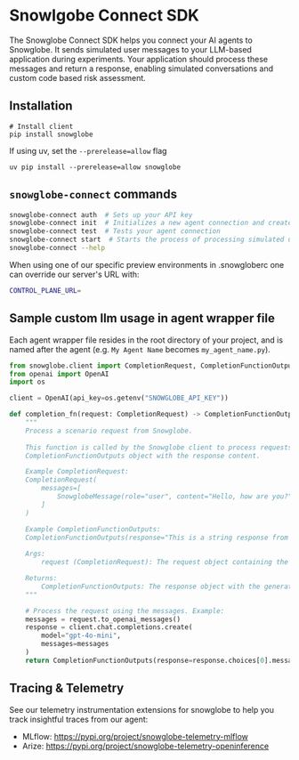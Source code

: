 # Snowlgobe Connect SDK

The Snowglobe Connect SDK helps you connect your AI agents to Snowglobe. It sends simulated user messages to your LLM-based application during experiments. Your application should process these messages and return a response, enabling simulated conversations and custom code based risk assessment.

## Installation

```
# Install client
pip install snowglobe
```

If using uv, set the `--prerelease=allow` flag
```
uv pip install --prerelease=allow snowglobe
```


## `snowglobe-connect` commands

```bash
snowglobe-connect auth  # Sets up your API key
snowglobe-connect init  # Initializes a new agent connection and creates an agent wrapper file
snowglobe-connect test  # Tests your agent connection
snowglobe-connect start  # Starts the process of processing simulated user messages
snowglobe-connect --help
```

When using one of our specific preview environments in .snowgloberc one can override our server's URL with:

```bash
CONTROL_PLANE_URL=
```

## Sample custom llm usage in agent wrapper file

Each agent wrapper file resides in the root directory of your project, and is named after the agent (e.g. `My Agent Name` becomes `my_agent_name.py`).

```python
from snowglobe.client import CompletionRequest, CompletionFunctionOutputs
from openai import OpenAI
import os

client = OpenAI(api_key=os.getenv("SNOWGLOBE_API_KEY"))

def completion_fn(request: CompletionRequest) -> CompletionFunctionOutputs:
    """
    Process a scenario request from Snowglobe.
    
    This function is called by the Snowglobe client to process requests. It should return a
    CompletionFunctionOutputs object with the response content.

    Example CompletionRequest:
    CompletionRequest(
        messages=[
            SnowglobeMessage(role="user", content="Hello, how are you?", snowglobe_data=None),
        ]
    )

    Example CompletionFunctionOutputs:
    CompletionFunctionOutputs(response="This is a string response from your application")
    
    Args:
        request (CompletionRequest): The request object containing the messages.

    Returns:
        CompletionFunctionOutputs: The response object with the generated content.
    """

    # Process the request using the messages. Example:
    messages = request.to_openai_messages()
    response = client.chat.completions.create(
        model="gpt-4o-mini",
        messages=messages
    )
    return CompletionFunctionOutputs(response=response.choices[0].message.content)
```

## Tracing & Telemetry
See our telemetry instrumentation extensions for snowglobe to help you track insightful traces from our agent:

- MLflow: https://pypi.org/project/snowglobe-telemetry-mlflow
- Arize: https://pypi.org/project/snowglobe-telemetry-openinference